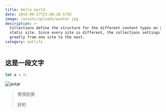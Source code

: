 ```yaml
---
title: Hello world
date: 2019-09-27T23:48:10.579Z
image: /assets/uploads/avatar.jpg
description: >-
  Collections define the structure for the different content types on your
  static site. Since every site is different, the collections settings differ
  greatly from one site to the next.
category: netlify
---
```


## 这是一段文字

```js
let a = 3;
```

![avtar](/assets/uploads/avatar.jpg "This is me.")

> 男孩别哭
>
> 好的


